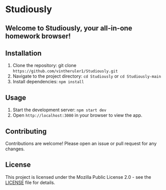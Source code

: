 # Studiously

## Welcome to Studiously, your all-in-one homework browser!

## Installation
1. Clone the repository: git clone `https://github.com/vintheruler1/Studiously.git`
2. Navigate to the project directory: `cd Studiously` or `cd Studiously-main`
3. Install dependencies: `npm install`

## Usage
1. Start the development server: `npm start dev`
2. Open `http://localhost:3000` in your browser to view the app.
   
## Contributing

Contributions are welcome! Please open an issue or pull request for any changes.

## License
This project is licensed under the Mozilla Public License 2.0 - see the [LICENSE](https://github.com/vintheruler1/Studiously/blob/main/LICENSE) file for details.

